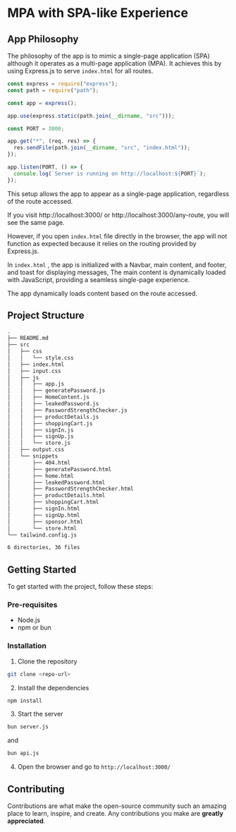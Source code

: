 # MPA with SPA-like Experience

## App Philosophy

The philosophy of the app is to mimic a single-page application (SPA) although it operates as a multi-page application (MPA). It achieves this by using Express.js to serve `index.html` for all routes.

```javascript
const express = require("express");
const path = require("path");

const app = express();

app.use(express.static(path.join(__dirname, "src")));

const PORT = 3000;

app.get("*", (req, res) => {
  res.sendFile(path.join(__dirname, "src", "index.html"));
});

app.listen(PORT, () => {
  console.log(`Server is running on http://localhost:${PORT}`);
});
```

This setup allows the app to appear as a single-page application, regardless of the route accessed.

If you visit http://localhost:3000/ or http://localhost:3000/any-route, you will see the same page.

However, if you open `index.html` file directly in the browser, the app will not function as expected because it relies on the routing provided by Express.js.

In `index.html` , the app is initialized with a Navbar, main content, and footer, and toast for displaying messages, The main content is dynamically loaded with JavaScript, providing a seamless single-page experience.

The app dynamically loads content based on the route accessed.

## Project Structure

```bash
.
├── README.md
├── src
│   ├── css
│   │   └── style.css
│   ├── index.html
│   ├── input.css
│   ├── js
│   │   ├── app.js
│   │   ├── generatePassword.js
│   │   ├── HomeContent.js
│   │   ├── leakedPassword.js
│   │   ├── PasswordStrengthChecker.js
│   │   ├── productDetails.js
│   │   ├── shoppingCart.js
│   │   ├── signIn.js
│   │   ├── signUp.js
│   │   └── store.js
│   ├── output.css
│   └── snippets
│       ├── 404.html
│       ├── generatePassword.html
│       ├── home.html
│       ├── leakedPassword.html
│       ├── PasswordStrengthChecker.html
│       ├── productDetails.html
│       ├── shoppingCart.html
│       ├── signIn.html
│       ├── signUp.html
│       ├── sponsor.html
│       └── store.html
└── tailwind.config.js

6 directories, 36 files
```

## Getting Started

To get started with the project, follow these steps:

### Pre-requisites

- Node.js
- npm or bun

### Installation

1. Clone the repository

```bash
git clone <repo-url>
```

2. Install the dependencies

```bash
npm install
```

3. Start the server

```bash
bun server.js
```

and 

```bash
bun api.js
```

4. Open the browser and go to `http://localhost:3000/`

## Contributing

Contributions are what make the open-source community such an amazing place to learn, inspire, and create. Any contributions you make are **greatly appreciated**.
